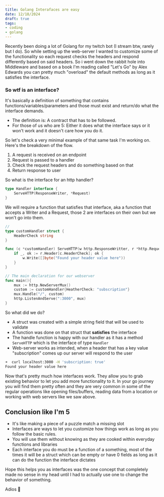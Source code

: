 ```yaml
---
title: Golang Interafaces are easy
date: 12/18/2024
draft: true
tags:
- coding
- golang
---
```


Recently been doing a lot of Golang for my twitch bot (I stream btw, rarely but I do). So while setting up the web-server I wanted to customize some of the functionality so each request checks the headers and respond differently based on said headers. So i went down the rabbit hole into Middleware and based on a book I'm reading called "Let's Go" by Alex Edwards you can pretty much "overload" the default methods as long as it satisfies the interface.
### So wtf is an interface?
It's basically a definition of something that contains functions/variables/parameters and those must exist and return/do what the interface demands. 
- The definition is: A contract that has to be followed.
- For those of us who are 5: Either it does what the interface says or it won't work and it doesn't care how you do it.

So let's check a very minimal example of that same task I'm working on. Here's the breakdown of the flow.

1. A request is received on an endpoint
2. Request is passed to a handler
3. Check the request headers and do something based on that
4. Return response to user

So what is the interface for an http handler?
```go
type Handler interface {
	ServeHTTP(ResponseWriter, *Request)
}
```

We will require a function that satisfies that interface, aka a function that accepts a Writer and a Request,  those 2 are interfaces on their own but we won't go into them. 

```go
// 
type customHandler struct {
	HeaderCheck string	
}

func (c *customHandler) ServeHTTP(w http.ResponseWritter, r *http.Request) {
	if _, ok := r.Header[c.HeaderCheck]; ok {
		w.Write([]byte("Found your header value here"))
	}
}

// The main declaration for our webserver
func main(){
	mux := http.NewServerMux()
	custom := customHandler{HeatherCheck: "subscription"}
	mux.Handle("/", custom)
	http.ListenAndServe(":3000", mux)
}
```

So what did we do?
- A struct was created with a simple string field that will be used to validate
- A function was done on that struct that __satisfies__ the interface
- The handle function is happy with our handler as it has a method `ServeHTTP` which is the interface of type `Handler`
- Web-server works as intended, when a header that has a key value "subscription" comes up our server will respond to the user

```bash
➜  curl localhost:3000 -H 'subscription: true'
Found your header value here
```

Now that's pretty much how interfaces work. They allow you to grab existing behavior to let you add more functionality to it.
In your go journey you will find them pretty often and they are very common in some of the regular operations like opening files/buffers, reading data from a location or working with web servers like we saw above.

## Conclusion like I'm 5
- It's like making a piece of a puzzle match a missing slot
- Interfaces are ways to let you customize how things work as long as you follow the basic rules.
- You will use them without knowing as they are cooked within everyday functions and libraries
- Each interface you do must be a function of a something, most of the times it will be a struct which can be empty or have 0 fields as long as it can do the function the interface dictates

Hope this helps you as interfaces was the one concept that completely made no sense in my head until I had to actually use one to change the behavior of something.

Adios 👋